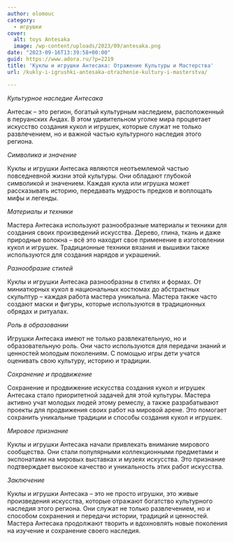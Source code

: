 ```yaml
---
author: olomouc
category:
  - игрушки
cover:
  alt: toys Antesaka
  image: /wp-content/uploads/2023/09/antesaka.png
date: "2023-09-16T13:39:58+00:00"
guid: https://www.adora.ru/?p=2219
title: 'Куклы и игрушки Антесака: Отражение Культуры и Мастерства'
url: /kukly-i-igrushki-antesaka-otrazhenie-kultury-i-masterstva/

---
```

_Культурное наследие Антесака_

Антесак – это регион, богатый культурным наследием, расположенный в перуанских Андах. В этом удивительном уголке мира процветает искусство создания кукол и игрушек, которые служат не только развлечением, но и важной частью культурного наследия этого региона.

_Символика и значение_

Куклы и игрушки Антесака являются неотъемлемой частью повседневной жизни этой культуры. Они обладают глубокой символикой и значением. Каждая кукла или игрушка может рассказывать историю, передавать мудрость предков и воплощать мифы и легенды.

_Материалы и техники_

Мастера Антесака используют разнообразные материалы и техники для создания своих произведений искусства. Дерево, глина, ткань и даже природные волокна – всё это находит свое применение в изготовлении кукол и игрушек. Традиционные техники вязания и вышивки также используются для создания нарядов и украшений.

_Разнообразие стилей_

Куклы и игрушки Антесака разнообразны в стилях и формах. От миниатюрных кукол в национальных костюмах до абстрактных скульптур – каждая работа мастера уникальна. Мастера также часто создают маски и фигуры, которые используются в традиционных обрядах и ритуалах.

_Роль в образовании_

Игрушки Антесака имеют не только развлекательную, но и образовательную роль. Они часто используются для передачи знаний и ценностей молодым поколениям. С помощью игры дети учатся оценивать свою культуру, историю и традиции.

_Сохранение и продвижение_

Сохранение и продвижение искусства создания кукол и игрушек Антесака стало приоритетной задачей для этой культуры. Мастера активно учат молодых людей этому ремеслу, а также разрабатывают проекты для продвижения своих работ на мировой арене. Это помогает сохранить уникальные традиции и способы создания кукол и игрушек.

_Мировое признание_

Куклы и игрушки Антесака начали привлекать внимание мирового сообщества. Они стали популярными коллекционными предметами и экспонатами на мировых выставках и музеях искусства. Это признание подтверждает высокое качество и уникальность этих работ искусства.

_Заключение_

Куклы и игрушки Антесака – это не просто игрушки, это живые произведения искусства, которые отражают богатство культурного наследия этого региона. Они служат не только развлечением, но и способом сохранения и передачи истории, традиций и ценностей. Мастера Антесака продолжают творить и вдохновлять новые поколения на изучение и сохранение своего наследия.
